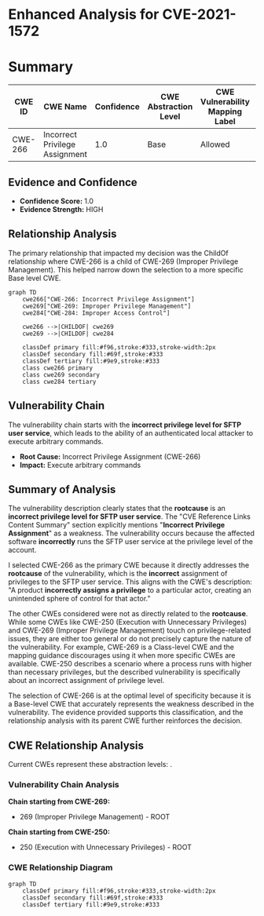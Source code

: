 # Enhanced Analysis for CVE-2021-1572

# Summary
| CWE ID | CWE Name | Confidence | CWE Abstraction Level | CWE Vulnerability Mapping Label | CWE-Vulnerability Mapping Notes |
|---|---|---|---|---|---|
| CWE-266 | Incorrect Privilege Assignment | 1.0 | Base | Allowed | Primary CWE |

## Evidence and Confidence

*   **Confidence Score:** 1.0
*   **Evidence Strength:** HIGH

## Relationship Analysis
The primary relationship that impacted my decision was the ChildOf relationship where CWE-266 is a child of CWE-269 (Improper Privilege Management). This helped narrow down the selection to a more specific Base level CWE.

```mermaid
graph TD
    cwe266["CWE-266: Incorrect Privilege Assignment"]
    cwe269["CWE-269: Improper Privilege Management"]
    cwe284["CWE-284: Improper Access Control"]
    
    cwe266 -->|CHILDOF| cwe269
    cwe269 -->|CHILDOF| cwe284
    
    classDef primary fill:#f96,stroke:#333,stroke-width:2px
    classDef secondary fill:#69f,stroke:#333
    classDef tertiary fill:#9e9,stroke:#333
    class cwe266 primary
    class cwe269 secondary
    class cwe284 tertiary
```

## Vulnerability Chain
The vulnerability chain starts with the **incorrect privilege level for SFTP user service**, which leads to the ability of an authenticated local attacker to execute arbitrary commands.
  - **Root Cause:** Incorrect Privilege Assignment (CWE-266)
  - **Impact:** Execute arbitrary commands

## Summary of Analysis
The vulnerability description clearly states that the **rootcause** is an **incorrect privilege level for SFTP user service**. The "CVE Reference Links Content Summary" section explicitly mentions "**Incorrect Privilege Assignment**" as a weakness. The vulnerability occurs because the affected software **incorrectly** runs the SFTP user service at the privilege level of the account.

I selected CWE-266 as the primary CWE because it directly addresses the **rootcause** of the vulnerability, which is the **incorrect** assignment of privileges to the SFTP user service. This aligns with the CWE's description: "A product **incorrectly assigns a privilege** to a particular actor, creating an unintended sphere of control for that actor."

The other CWEs considered were not as directly related to the **rootcause**. While some CWEs like CWE-250 (Execution with Unnecessary Privileges) and CWE-269 (Improper Privilege Management) touch on privilege-related issues, they are either too general or do not precisely capture the nature of the vulnerability. For example, CWE-269 is a Class-level CWE and the mapping guidance discourages using it when more specific CWEs are available. CWE-250 describes a scenario where a process runs with higher than necessary privileges, but the described vulnerability is specifically about an incorrect assignment of privilege level.

The selection of CWE-266 is at the optimal level of specificity because it is a Base-level CWE that accurately represents the weakness described in the vulnerability. The evidence provided supports this classification, and the relationship analysis with its parent CWE further reinforces the decision.


## CWE Relationship Analysis

Current CWEs represent these abstraction levels: .


### Vulnerability Chain Analysis

**Chain starting from CWE-269:**
- 269 (Improper Privilege Management) - ROOT


**Chain starting from CWE-250:**
- 250 (Execution with Unnecessary Privileges) - ROOT



### CWE Relationship Diagram

```mermaid
graph TD
    classDef primary fill:#f96,stroke:#333,stroke-width:2px
    classDef secondary fill:#69f,stroke:#333
    classDef tertiary fill:#9e9,stroke:#333
```